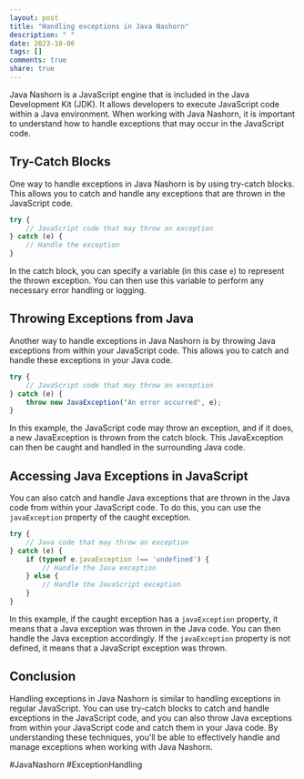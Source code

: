 ```yaml
---
layout: post
title: "Handling exceptions in Java Nashorn"
description: " "
date: 2023-10-06
tags: []
comments: true
share: true
---
```


Java Nashorn is a JavaScript engine that is included in the Java Development Kit (JDK). It allows developers to execute JavaScript code within a Java environment. When working with Java Nashorn, it is important to understand how to handle exceptions that may occur in the JavaScript code.

## Try-Catch Blocks

One way to handle exceptions in Java Nashorn is by using try-catch blocks. This allows you to catch and handle any exceptions that are thrown in the JavaScript code.

```javascript
try {
    // JavaScript code that may throw an exception
} catch (e) {
    // Handle the exception
}
```

In the catch block, you can specify a variable (in this case `e`) to represent the thrown exception. You can then use this variable to perform any necessary error handling or logging.

## Throwing Exceptions from Java

Another way to handle exceptions in Java Nashorn is by throwing Java exceptions from within your JavaScript code. This allows you to catch and handle these exceptions in your Java code.

```javascript
try {
    // JavaScript code that may throw an exception
} catch (e) {
    throw new JavaException("An error occurred", e);
}
```

In this example, the JavaScript code may throw an exception, and if it does, a new JavaException is thrown from the catch block. This JavaException can then be caught and handled in the surrounding Java code.

## Accessing Java Exceptions in JavaScript

You can also catch and handle Java exceptions that are thrown in the Java code from within your JavaScript code. To do this, you can use the `javaException` property of the caught exception.

```javascript
try {
    // Java code that may throw an exception
} catch (e) {
    if (typeof e.javaException !== 'undefined') {
        // Handle the Java exception
    } else {
        // Handle the JavaScript exception
    }
}
```

In this example, if the caught exception has a `javaException` property, it means that a Java exception was thrown in the Java code. You can then handle the Java exception accordingly. If the `javaException` property is not defined, it means that a JavaScript exception was thrown.

## Conclusion

Handling exceptions in Java Nashorn is similar to handling exceptions in regular JavaScript. You can use try-catch blocks to catch and handle exceptions in the JavaScript code, and you can also throw Java exceptions from within your JavaScript code and catch them in your Java code. By understanding these techniques, you'll be able to effectively handle and manage exceptions when working with Java Nashorn.

\#JavaNashorn #ExceptionHandling